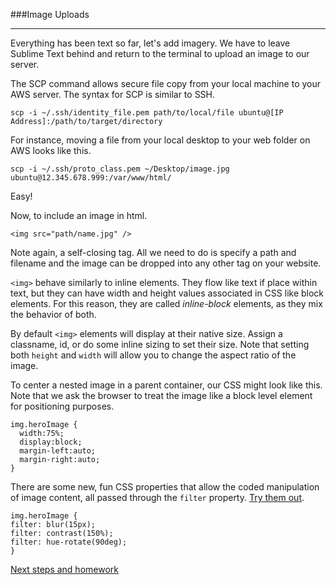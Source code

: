 ###Image Uploads

---

Everything has been text so far, let's add imagery. We have to leave Sublime Text behind and return to the terminal to upload an image to our server.

The SCP command allows secure file copy from your local machine to your AWS server. The syntax for SCP is similar to SSH.

```
scp -i ~/.ssh/identity_file.pem path/to/local/file ubuntu@[IP Address]:/path/to/target/directory
```

For instance, moving a file from your local desktop to your web folder on AWS looks like this.

```
scp -i ~/.ssh/proto_class.pem ~/Desktop/image.jpg ubuntu@12.345.678.999:/var/www/html/
```

Easy!

Now, to include an image in html.

```
<img src="path/name.jpg" />
```

Note again, a self-closing tag. All we need to do is specify a path and filename and the image can be dropped into any other tag on your website.

`<img>` behave similarly to inline elements. They flow like text if place within text, but they can have width and height values associated in CSS like block elements. For this reason, they are called *inline-block* elements, as they mix the behavior of both.

By default `<img>` elements will display at their native size. Assign a classname, id, or do some inline sizing to set their size. Note that setting both `height` and `width` will allow you to change the aspect ratio of the image.

To center a nested image in a parent container, our CSS might look like this. Note that we ask the browser to treat the image like a block level element for positioning purposes.

```
img.heroImage {
  width:75%;
  display:block;
  margin-left:auto;
  margin-right:auto;
}
```
There are some new, fun CSS properties that allow the coded manipulation of image content, all passed through the `filter` property. [Try them out](http://www.w3schools.com/cssref/css3_pr_filter.asp).

```
img.heroImage {
filter: blur(15px);
filter: contrast(150%);
filter: hue-rotate(90deg);
}
```

[Next steps and homework](nextsteps.md)
